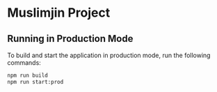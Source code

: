 # Muslimjin Project

## Running in Production Mode

To build and start the application in production mode, run the following commands:

```sh
npm run build
npm run start:prod
```